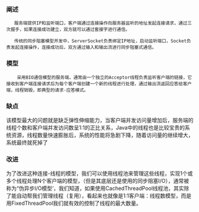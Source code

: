 ### 阐述

       服务端提供IP和监听端口，客户端通过连接操作向服务器监听的地址发起连接请求，通过三次握手，如果连接成功建立，双方就可以通过套接字进行通信。

       传统的同步阻塞模型开发中，ServerSocket负责绑定IP地址，启动监听端口，Socket负责发起连接操作，连接成功后，双方通过输入和输出流进行同步阻塞式通信。

### 模型

        采用BIO通信模型的服务端，通常由一个独立的Acceptor线程负责监听客户端的链接，它接收到客户端连接请求后为每个客户端创建一个新的线程进行处理，通过输出流返回应答给客户端，线程销毁，即典型的请求-应答模式。

### 缺点

该模型最大的问题就是缺乏弹性伸缩能力，当客户端并发访问量增加后，服务端的线程个数和客户端并发访问数呈1:1的正比关系，Java中的线程也是比较宝贵的系统资源，线程数量快速膨胀后，系统的性能将急剧下降，随着访问量的继续增大，系统最终就死掉了

### 改进

为了改进这种连接-线程的模型，我们可以使用线程池来管理这些线程，实现1个或多个线程处理N个客户端的模型，（但是其底层还是使用的同步阻塞I/O），通常被称为“伪异步I/O模型‘，我们知道，如果使用CachedThreadPool线程池，其实除了能自动帮我们管理线程（复用），看起来也就像是1:1客户端：线程数模型，而是用FixedThreadPool我们就有效的控制了线程的最大数量。




